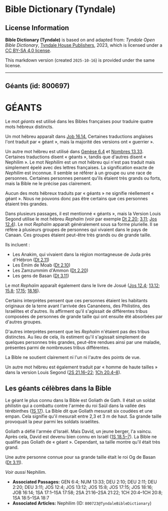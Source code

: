 # Bible Dictionary (Tyndale)

## License Information

**Bible Dictionary (Tyndale)** is based on and adapted from: _Tyndale Open Bible Dictionary_, [Tyndale House Publishers](https://tyndaleopenresources.com/), 2023, which is licensed under a [CC BY-SA 4.0 license](https://creativecommons.org/licenses/by-sa/4.0/legalcode.en).

This markdown version (created `2025-10-16`) is provided under the same license.



--------------------------------

## Géants (id: 800697)

GÉANTS
======

Le mot *géants* est utilisé dans les Bibles françaises pour traduire quatre mots hébreux distincts.

Un mot hébreu apparaît dans [Job 16\.14\.](https://ref.ly/Job16:14) Certaines traductions anglaises l'ont traduit par « géant », mais la majorité des versions ont « guerrier ».

Un autre mot hébreu est utilisé dans [Genèse 6\.4](https://ref.ly/Gen6:4) et [Nombres 13\.33](https://ref.ly/Num13:33). Certaines traductions disent « géants », tandis que d'autres disent « Nephilim ». Le mot *Nephilim* est un mot hébreu qui n'est pas traduit mais simplement épelé avec des lettres françaises. La signification exacte de *Nephilim* est inconnue. Il semble se référer à un groupe ou une race de personnes. Certaines personnes pensent qu'ils étaient très grands ou forts, mais la Bible ne le précise pas clairement.

Aucun des mots hébreux traduits par « géants » ne signifie réellement « géant ». Nous ne pouvons donc pas être certains que ces personnes étaient très grandes.

Dans plusieurs passages, il est mentionné « géants », mais la Version Louis Segond utilise le mot hébreu *Rephaïm* (voir par exemple [Dt 2\.20](https://ref.ly/Deut2:20); [3\.11](https://ref.ly/Deut3:11); [Jos 12\.4](https://ref.ly/Josh12:4)). Le mot *Rephaïm* apparaît généralement sous sa forme plurielle. Il se réfère à plusieurs groupes de personnes qui vivaient dans le pays de Canaan. Ces groupes étaient peut\-être très grands ou de grande taille.

Ils incluent :

* Les Anakim, qui vivaient dans la région montagneuse de Juda près d'Hébron ([Dt 2\.11](https://ref.ly/Deut2:11))
* Les Émim de Moab ([Dt 2\.10](https://ref.ly/Deut2:10))
* Les Zamzummim d'Ammon ([Dt 2\.20](https://ref.ly/Deut2:20))
* Les gens de Basan ([Dt 3\.11](https://ref.ly/Deut3:11))

Le mot *Rephaïm* apparaît également dans le livre de Josué ([Jos 12\.4](https://ref.ly/Josh12:4); [13\.12](https://ref.ly/Josh13:12); [15\.8](https://ref.ly/Josh15:8); [17\.15](https://ref.ly/Josh17:15); [18\.16](https://ref.ly/Josh18:16)).

Certains interprètes pensent que ces personnes étaient les habitants originaux de la terre avant l'arrivée des Cananéens, des Philistins, des Israélites et d'autres. Ils affirment qu'il s'agissait de différentes tribus composées de personnes de grande taille qui ont ensuite été absorbées par d'autres groupes.

D'autres interprètes pensent que les *Rephaïm* n'étaient pas des tribus distinctes. Au lieu de cela, ils estiment qu'il s'agissait simplement de quelques personnes très grandes, peut\-être rendues ainsi par une maladie, présentes parmi de nombreuses tribus différentes.

La Bible ne soutient clairement ni l'un ni l'autre des points de vue.

Un autre mot hébreu est également traduit par « homme de haute tailles » dans la version Louis Segond ([2S 21\.16–22](https://ref.ly/2Sam21:16-2Sam21:22); [1Ch 20\.4–8](https://ref.ly/1Chr20:4-1Chr20:8)).

Les géants célèbres dans la Bible
---------------------------------

Le géant le plus connu dans la Bible est Goliath de Gath. Il était un soldat philistin qui a combattu contre l'armée du roi Saül dans la vallée des térébinthes ([1S 17](https://ref.ly/1Sam17:1-1Sam17:58)). La Bible dit que Goliath mesurait six coudées et une empan. Cela signifie qu'il mesurait entre 2,3 et 3 m de haut. Sa grande taille provoquait la peur parmi les soldats israélites.

Goliath a défié l'armée d'Israël. Mais David, un jeune berger, l'a vaincu. Après cela, David est devenu bien connu en Israël ([1S 18\.5–7](https://ref.ly/1Sam18:5-1Sam18:7)). La Bible ne qualifie pas Goliath de « géant ». Cependant, sa taille montre qu'il était très grand.

Une autre personne connue pour sa grande taille était le roi Og de Basan ([Dt 3\.11](https://ref.ly/Deut3:11)).

*Voir aussi* Nephilim.

* **Associated Passages:** GEN 6:4; NUM 13:33; DEU 2:10; DEU 2:11; DEU 2:20; DEU 3:11; JOS 12:4; JOS 13:12; JOS 15:8; JOS 17:15; JOS 18:16; JOB 16:14; 1SA 17:1–1SA 17:58; 2SA 21:16–2SA 21:22; 1CH 20:4–1CH 20:8; 1SA 18:5–1SA 18:7
* **Associated Articles:** Nephilim (ID: `800723@TyndaleBibleDictionary`)

